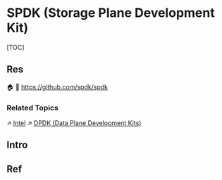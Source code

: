 # SPDK (Storage Plane Development Kit)

[TOC]



## Res
🏠 
🚧 https://github.com/spdk/spdk


### Related Topics
↗ [Intel](../../../Electronics%20&%20Information%20Technologies%20Business%20Fields%20Research/Hardware%20Industry%20&%20Manufacturers/Semiconductor%20Industry%20&%20Companies/Chip%20Manufacturers/Intel.md)
↗ [DPDK (Data Plane Development Kits)](../../../🏎️%20Computer%20Networking%20and%20Communication/🚀%20High%20Performance%20Network%20(HPN)/DPDK%20(Data%20Plane%20Development%20Kits)/DPDK%20(Data%20Plane%20Development%20Kits).md)



## Intro



## Ref
